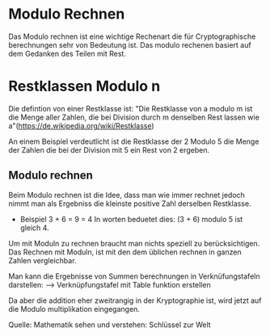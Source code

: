 # Modulo Rechnen

Das Modulo rechnen ist eine wichtige Rechenart die für Cryptographische berechnungen sehr von Bedeutung ist.
Das modulo rechenen basiert auf dem Gedanken des Teilen mit Rest.

# Restklassen Modulo n

Die defintion von einer Restklasse ist: 
"Die Restklasse von a modulo m ist die Menge aller Zahlen, die bei Division durch m denselben Rest lassen wie a"(https://de.wikipedia.org/wiki/Restklasse)

An einem Beispiel verdeutlicht ist die Restklasse der 2 Modulo 5 die Menge der Zahlen die bei der Division mit 5 ein Rest von 2 ergeben.

## Modulo rechnen

Beim Modulo rechnen ist die Idee, dass man wie immer rechnet jedoch nimmt man als Ergebniss die kleinste positive Zahl derselben Restklasse.

* Beispiel
3 + 6 = 9 = 4
In worten beduetet dies: (3 + 6) modulo 5 ist gleich 4.

Um mit Moduln zu rechnen braucht man nichts speziell zu berücksichtigen. 
Das Rechnen mit Moduln, ist mit den dem üblichen rechnen in ganzen Zahlen vergleichbar.

Man kann die Ergebnisse von Summen berechnungen in Verknüfungstafeln darstellen:
--> Verknüpfungstafel mit Table funktion erstellen

Da aber die addition eher zweitrangig in der Kryptographie ist, wird jetzt auf die Modulo multiplikation eingegangen. 

Quelle: Mathematik sehen und verstehen: Schlüssel zur Welt